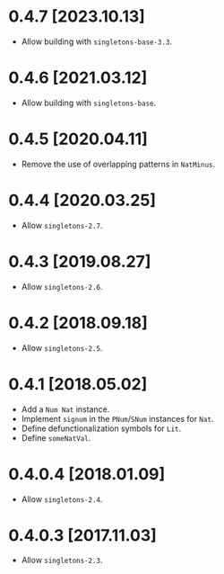 # 0.4.7 [2023.10.13]
* Allow building with `singletons-base-3.3`.

# 0.4.6 [2021.03.12]
* Allow building with `singletons-base`.

# 0.4.5 [2020.04.11]
* Remove the use of overlapping patterns in `NatMinus`.

# 0.4.4 [2020.03.25]
* Allow `singletons-2.7`.

# 0.4.3 [2019.08.27]
* Allow `singletons-2.6`.

# 0.4.2 [2018.09.18]
* Allow `singletons-2.5`.

# 0.4.1 [2018.05.02]
* Add a `Num Nat` instance.
* Implement `signum` in the `PNum`/`SNum` instances for `Nat`.
* Define defunctionalization symbols for `Lit`.
* Define `someNatVal`.

# 0.4.0.4 [2018.01.09]
* Allow `singletons-2.4`.

# 0.4.0.3 [2017.11.03]
* Allow `singletons-2.3`.
